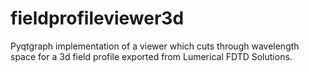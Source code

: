 # fieldprofileviewer3d

Pyqtgraph implementation of a viewer which cuts through wavelength space for a 3d field profile exported from Lumerical FDTD Solutions. 
